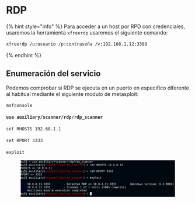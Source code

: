 # RDP

{% hint style="info" %}
Para acceder a un host por RPD con credenciales, usaremos la herramienta `xfreerdp` usaremos el siguiente comando:

```bash
xfreerdp /u:usuario /p:contraseña /v:192.168.1.12:3389
```
{% endhint %}

## Enumeración del servicio

Podemos comprobar si RDP se ejecuta en un puerto en especifico diferente al habitual mediante el siguiente modulo de metasploit:

<pre class="language-perl"><code class="lang-perl">msfconsole
<strong>
</strong><strong>use auxiliary/scanner/rdp/rdp_scanner
</strong>
set RHOSTS 192.68.1.1

set RPORT 3333

exploit
</code></pre>

<figure><img src="../../.gitbook/assets/image (1).png" alt=""><figcaption></figcaption></figure>
